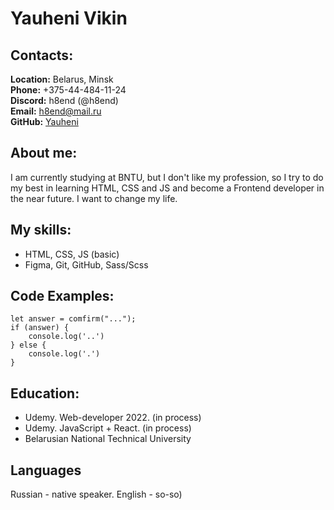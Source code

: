 # Yauheni Vikin 

## Contacts: 

**Location:** Belarus, Minsk\
**Phone:** +375-44-484-11-24\
**Discord:** h8end (@h8end)\
**Email:** h8end@mail.ru\
**GitHub:** [Yauheni](https://github.com/h8end)

## About me:

I am currently studying at BNTU, but I don't like my profession, so I try to do my best in learning HTML, CSS and JS and become a Frontend developer in the near future. I want to change my life.

## My skills:

* HTML, CSS, JS (basic)
* Figma, Git, GitHub, Sass/Scss

## Code Examples: 

```
let answer = comfirm("...");
if (answer) {
    console.log('..')
} else {
    console.log('.')
}
```

## Education:

* Udemy. Web-developer 2022. (in process)
* Udemy. JavaScript + React. (in process)
* Belarusian National Technical University

## Languages

Russian - native speaker.
English - so-so)
